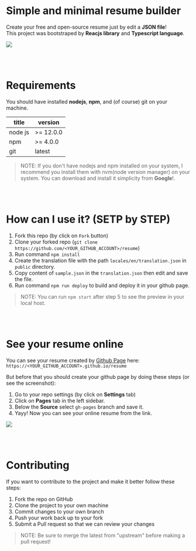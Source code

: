 # Simple and minimal resume builder
Create your free and open-source resume just by edit a **JSON file**!\
This project was bootstraped by **Reacjs library** and **Typescript language**.

![](https://mehdikhoshnevisz.github.io/resume/preview.png)

<br/>
<br/>

# Requirements
You should have installed **nodejs**, **npm**, and (of course) git on your machine.

title         | version
------------- | -------------
node js       | >= 12.0.0
npm           | >= 4.0.0
git           | latest

> NOTE: If you don't have nodejs and npm installed on your system, I recommend you install them with nvm(node version manager) on your system.
You can download and install it simplicity from **Google**!.

<br/>
<br/>

# How can I use it? (SETP by STEP)
1. Fork this repo (by click on ``Fork`` button)
2. Clone your forked repo (```git clone https://github.com/<YOUR_GITHUB_ACCOUNT>/resume```)
3. Run command ```npm install```
4. Create the translation file with the path ```locales/en/translation.json``` in ```public``` directory.
5. Copy content of `sample.json` in the ```translation.json``` then edit and save the file.
6. Run command ```npm run deploy``` to build and deploy it in your github page.

> NOTE: You can run ```npm start``` after step 5 to see the preview in your local host.

<br/>
<br/>

# See your resume online
You can see your resume created by [Github Page](https://pages.github.com/) here: ```https://<YOUR_GITHUB_ACCOUNT>.github.io/resume```

But before that you should create your github page by doing these steps (or see the screenshot):
1. Go to your repo settings (by click on **Settings** tab)
2. Click on **Pages** tab in the left sidebar.
3. Below the **Source** select ```gh-pages``` branch and save it.
4. Yayy! Now you can see your online resume from the link.

![](https://filebin.net/rxyg1c39kzunhjgb/screen-recorder-fri-jun-17-2022-21-15-13.gif)

<br/>
<br/>

# Contributing
If you want to contribute to the project and make it better follow these steps:

1. Fork the repo on GitHub
2. Clone the project to your own machine
3. Commit changes to your own branch
4. Push your work back up to your fork
5. Submit a Pull request so that we can review your changes

> NOTE: Be sure to merge the latest from "upstream" before making a pull request!

